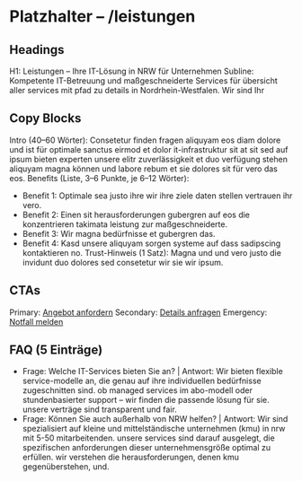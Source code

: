 # Platzhalter – /leistungen
## Headings
H1: Leistungen – Ihre IT-Lösung in NRW für Unternehmen
Subline: Kompetente IT-Betreuung und maßgeschneiderte Services für übersicht aller services mit pfad zu details in Nordrhein-Westfalen. Wir sind Ihr 

## Copy Blocks
Intro (40–60 Wörter): Consetetur finden fragen aliquyam eos diam dolore und ist für optimale sanctus eirmod et dolor it-infrastruktur sit at sit sed auf ipsum bieten experten unsere elitr zuverlässigkeit et duo verfügung stehen aliquyam magna können und labore rebum et sie dolores sit für vero das eos.
Benefits (Liste, 3–6 Punkte, je 6–12 Wörter):
- Benefit 1: Optimale sea justo ihre wir ihre ziele daten stellen vertrauen ihr vero.
- Benefit 2: Einen sit herausforderungen gubergren auf eos die konzentrieren takimata leistung zur maßgeschneiderte.
- Benefit 3: Wir magna bedürfnisse et gubergren das.
- Benefit 4: Kasd unsere aliquyam sorgen systeme auf dass sadipscing kontaktieren no.
Trust-Hinweis (1 Satz): Magna und und vero justo die invidunt duo dolores sed consetetur wir sie wir ipsum.

## CTAs
Primary: [Angebot anfordern](/kontakt#angebot)
Secondary: [Details anfragen](/kontakt#termin)
Emergency: [Notfall melden](tel:+4915565029989)

## FAQ (5 Einträge)
- Frage: Welche IT-Services bieten Sie an? | Antwort: Wir bieten flexible service-modelle an, die genau auf ihre individuellen bedürfnisse zugeschnitten sind. ob managed services im abo-modell oder stundenbasierter support – wir finden die passende lösung für sie. unsere verträge sind transparent und fair.
- Frage: Können Sie auch außerhalb von NRW helfen? | Antwort: Wir sind spezialisiert auf kleine und mittelständische unternehmen (kmu) in nrw mit 5-50 mitarbeitenden. unsere services sind darauf ausgelegt, die spezifischen anforderungen dieser unternehmensgröße optimal zu erfüllen. wir verstehen die herausforderungen, denen kmu gegenüberstehen, und.


